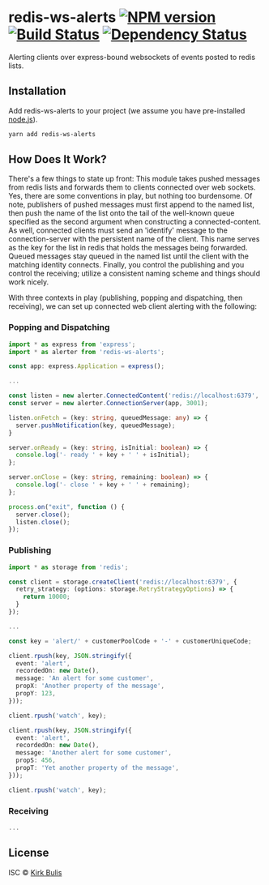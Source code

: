 # redis-ws-alerts [![NPM version][npm-image]][npm-url] [![Build Status][travis-image]][travis-url] [![Dependency Status][daviddm-image]][daviddm-url]
Alerting clients over express-bound websockets of events posted to redis lists.

## Installation

Add redis-ws-alerts to your project (we assume you have pre-installed [node.js](https://nodejs.org/)).

```bash
yarn add redis-ws-alerts
```

## How Does It Work?

There's a few things to state up front: This module takes pushed messages from redis lists and forwards them to clients connected over web sockets. Yes, there are some conventions in play, but nothing too burdensome. Of note, publishers of pushed messages must first append to the named list, then push the name of the list onto the tail of the well-known queue specified as the second argument when constructing a connected-content. As well, connected clients must send an 'identify' message to the connection-server with the persistent name of the client. This name serves as the key for the list in redis that holds the messages being forwarded. Queued messages stay queued in the named list until the client with the matching identity connects. Finally, you control the publishing and you control the receiving; utilize a consistent naming scheme and things should work nicely.

With three contexts in play (publishing, popping and dispatching, then receiving), we can set up connected web client alerting with the following:

### Popping and Dispatching

```typescript
import * as express from 'express';
import * as alerter from 'redis-ws-alerts';

const app: express.Application = express();

...

const listen = new alerter.ConnectedContent('redis://localhost:6379', 'watch');
const server = new alerter.ConnectionServer(app, 3001);

listen.onFetch = (key: string, queuedMessage: any) => {
  server.pushNotification(key, queuedMessage);
}

server.onReady = (key: string, isInitial: boolean) => {
  console.log('- ready ' + key + ' ' + isInitial);
};

server.onClose = (key: string, remaining: boolean) => {
  console.log('- close ' + key + ' ' + remaining);
};

process.on("exit", function () {
  server.close();
  listen.close();
});
```

### Publishing

```typescript
import * as storage from 'redis';

const client = storage.createClient('redis://localhost:6379', {
  retry_strategy: (options: storage.RetryStrategyOptions) => {
    return 10000;
  }
});

...

const key = 'alert/' + customerPoolCode + '-' + customerUniqueCode;

client.rpush(key, JSON.stringify({
  event: 'alert',
  recordedOn: new Date(),
  message: 'An alert for some customer',
  propX: 'Another property of the message',
  propY: 123,
}));

client.rpush('watch', key);

client.rpush(key, JSON.stringify({
  event: 'alert',
  recordedOn: new Date(),
  message: 'Another alert for some customer',
  propS: 456,
  propT: 'Yet another property of the message',
}));

client.rpush('watch', key);
```

### Receiving

```typescript
...
```

## License

ISC © [Kirk Bulis](http://github.com/kbulis)

[npm-image]: https://badge.fury.io/js/redis-ws-alerts.svg
[npm-url]: https://npmjs.org/package/redis-ws-alerts
[travis-image]: https://travis-ci.org/kbulis/redis-ws-alerts.svg?branch=master
[travis-url]: https://travis-ci.org/kbulis/redis-ws-alerts
[daviddm-image]: https://david-dm.org/kbulis/redis-ws-alerts.svg?theme=shields.io
[daviddm-url]: https://david-dm.org/kbulis/redis-ws-alerts
